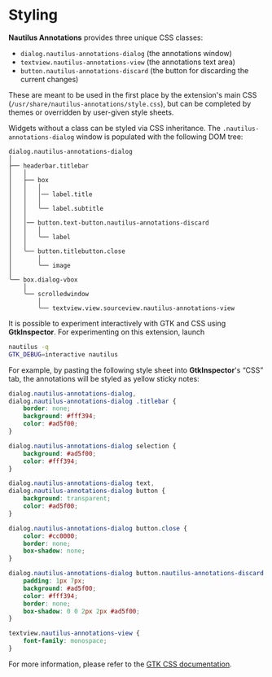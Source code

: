 Styling
=======

**Nautilus Annotations** provides three unique CSS classes:

* `dialog.nautilus-annotations-dialog` (the annotations window)
* `textview.nautilus-annotations-view` (the annotations text area)
* `button.nautilus-annotations-discard` (the button for discarding the current
   changes)

These are meant to be used in the first place by the extension's main CSS
(`/usr/share/nautilus-annotations/style.css`), but can be completed by themes
or overridden by user-given style sheets.

Widgets without a class can be styled via CSS inheritance. The
`.nautilus-annotations-dialog` window is populated with the following DOM tree:

	dialog.nautilus-annotations-dialog
	│
	├── headerbar.titlebar
	│   │
	│   ├── box
	│   │   │
	│   │   │── label.title
	│   │   │
	│   │   ╰── label.subtitle
	│   │
	│   │── button.text-button.nautilus-annotations-discard
	│   │   │
	│   │   ╰── label
	│   │
	│   ╰── button.titlebutton.close
	│       │
	│       ╰── image
	│
	╰── box.dialog-vbox
	    │
	    ╰── scrolledwindow
	        │
	        ╰── textview.view.sourceview.nautilus-annotations-view

It is possible to experiment interactively with GTK and CSS using
**GtkInspector**. For experimenting on this extension, launch

``` sh
nautilus -q
GTK_DEBUG=interactive nautilus
```

For example, by pasting the following style sheet into **GtkInspector**'s “CSS”
tab, the annotations will be styled as yellow sticky notes:

``` css
dialog.nautilus-annotations-dialog,
dialog.nautilus-annotations-dialog .titlebar {
	border: none;
	background: #fff394;
	color: #ad5f00;
}

dialog.nautilus-annotations-dialog selection {
	background: #ad5f00;
	color: #fff394;
}

dialog.nautilus-annotations-dialog text,
dialog.nautilus-annotations-dialog button {
	background: transparent;
	color: #ad5f00;
}

dialog.nautilus-annotations-dialog button.close {
	color: #cc0000;
	border: none;
	box-shadow: none;
}

dialog.nautilus-annotations-dialog button.nautilus-annotations-discard {
	padding: 1px 7px;
	background: #ad5f00;
	color: #fff394;
	border: none;
	box-shadow: 0 0 2px 2px #ad5f00;
}

textview.nautilus-annotations-view {
	font-family: monospace;
}
```

For more information, please refer to the [GTK CSS documentation][1].


  [1]: https://developer.gnome.org/gtk3/stable/chap-css-overview.html

